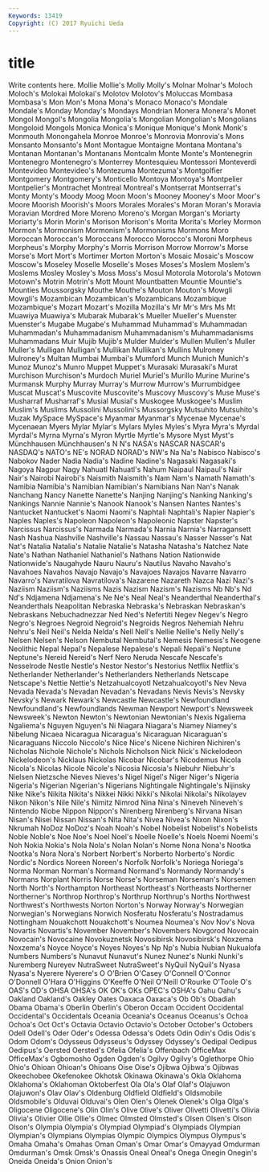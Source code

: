```yaml
---
Keywords: 13419 
Copyright: (C) 2017 Ryuichi Ueda
---
```


# title

Write contents here.
Mollie Mollie's Molly Molly's Molnar Molnar's Moloch Moloch's Molokai
Molokai's Molotov Molotov's Moluccas Mombasa Mombasa's Mon Mon's Mona Mona's
Monaco Monaco's Mondale Mondale's Monday Monday's Mondays Mondrian Monera Monera's
Monet Mongol Mongol's Mongolia Mongolia's Mongolian Mongolian's Mongolians Mongoloid Mongols
Monica Monica's Monique Monique's Monk Monk's Monmouth Monongahela Monroe Monroe's
Monrovia Monrovia's Mons Monsanto Monsanto's Mont Montague Montaigne Montana Montana's
Montanan Montanan's Montanans Montcalm Monte Monte's Montenegrin Montenegro Montenegro's Monterrey
Montesquieu Montessori Monteverdi Montevideo Montevideo's Montezuma Montezuma's Montgolfier Montgomery Montgomery's
Monticello Montoya Montoya's Montpelier Montpelier's Montrachet Montreal Montreal's Montserrat Montserrat's
Monty Monty's Moody Moog Moon Moon's Mooney Mooney's Moor Moor's
Moore Moorish Moorish's Moors Morales Morales's Moran Moran's Moravia Moravian
Mordred More Moreno Moreno's Morgan Morgan's Moriarty Moriarty's Morin Morin's
Morison Morison's Morita Morita's Morley Mormon Mormon's Mormonism Mormonism's Mormonisms
Mormons Moro Moroccan Moroccan's Moroccans Morocco Morocco's Moroni Morpheus Morpheus's
Morphy Morphy's Morris Morrison Morrow Morrow's Morse Morse's Mort Mort's
Mortimer Morton Morton's Mosaic Mosaic's Moscow Moscow's Moseley Moselle Moselle's
Moses Moses's Moslem Moslem's Moslems Mosley Mosley's Moss Moss's Mosul
Motorola Motorola's Motown Motown's Motrin Motrin's Mott Mount Mountbatten Mountie
Mountie's Mounties Moussorgsky Mouthe Mouthe's Mouton Mouton's Mowgli Mowgli's Mozambican
Mozambican's Mozambicans Mozambique Mozambique's Mozart Mozart's Mozilla Mozilla's Mr Mr's
Mrs Ms Mt Muawiya Muawiya's Mubarak Mubarak's Mueller Mueller's Muenster
Muenster's Mugabe Mugabe's Muhammad Muhammad's Muhammadan Muhammadan's Muhammadanism Muhammadanism's Muhammadanisms
Muhammadans Muir Mujib Mujib's Mulder Mulder's Mullen Mullen's Muller Muller's
Mulligan Mulligan's Mullikan Mullikan's Mullins Mulroney Mulroney's Multan Mumbai Mumbai's
Mumford Munch Munich Munich's Munoz Munoz's Munro Muppet Muppet's Murasaki
Murasaki's Murat Murchison Murchison's Murdoch Muriel Muriel's Murillo Murine Murine's
Murmansk Murphy Murray Murray's Murrow Murrow's Murrumbidgee Muscat Muscat's Muscovite
Muscovite's Muscovy Muscovy's Muse Muse's Musharraf Musharraf's Musial Musial's Muskogee
Muskogee's Muslim Muslim's Muslims Mussolini Mussolini's Mussorgsky Mutsuhito Mutsuhito's Muzak
MySpace MySpace's Myanmar Myanmar's Mycenae Mycenae's Mycenaean Myers Mylar Mylar's
Mylars Myles Myles's Myra Myra's Myrdal Myrdal's Myrna Myrna's Myron
Myrtle Myrtle's Mysore Myst Myst's Münchhausen Münchhausen's N N's NASA's
NASCAR NASCAR's NASDAQ's NATO's NE's NORAD NORAD's NW's Na Na's
Nabisco Nabisco's Nabokov Nader Nadia Nadia's Nadine Nadine's Nagasaki Nagasaki's
Nagoya Nagpur Nagy Nahuatl Nahuatl's Nahum Naipaul Naipaul's Nair Nair's
Nairobi Nairobi's Naismith Naismith's Nam Nam's Namath Namath's Namibia Namibia's
Namibian Namibian's Namibians Nan Nan's Nanak Nanchang Nancy Nanette Nanette's
Nanjing Nanjing's Nanking Nanking's Nankings Nannie Nannie's Nanook Nanook's Nansen
Nantes Nantes's Nantucket Nantucket's Naomi Naomi's Naphtali Naphtali's Napier Napier's
Naples Naples's Napoleon Napoleon's Napoleonic Napster Napster's Narcissus Narcissus's Narmada
Narmada's Narnia Narnia's Narragansett Nash Nashua Nashville Nashville's Nassau Nassau's
Nasser Nasser's Nat Nat's Natalia Natalia's Natalie Natalie's Natasha Natasha's
Natchez Nate Nate's Nathan Nathaniel Nathaniel's Nathans Nation Nationwide Nationwide's
Naugahyde Nauru Nauru's Nautilus Navaho Navaho's Navahoes Navahos Navajo Navajo's
Navajoes Navajos Navarre Navarro Navarro's Navratilova Navratilova's Nazarene Nazareth Nazca
Nazi Nazi's Naziism Naziism's Naziisms Nazis Nazism Nazism's Nazisms Nb
Nb's Nd Nd's Ndjamena Ndjamena's Ne Ne's Neal Neal's Neanderthal
Neanderthal's Neanderthals Neapolitan Nebraska Nebraska's Nebraskan Nebraskan's Nebraskans Nebuchadnezzar Ned
Ned's Nefertiti Negev Negev's Negro Negro's Negroes Negroid Negroid's Negroids
Negros Nehemiah Nehru Nehru's Neil Neil's Nelda Nelda's Nell Nell's
Nellie Nellie's Nelly Nelly's Nelsen Nelsen's Nelson Nembutal Nembutal's Nemesis
Nemesis's Neogene Neolithic Nepal Nepal's Nepalese Nepalese's Nepali Nepali's Neptune
Neptune's Nereid Nereid's Nerf Nero Neruda Nescafe Nescafe's Nesselrode Nestle
Nestle's Nestor Nestor's Nestorius Netflix Netflix's Netherlander Netherlander's Netherlanders Netherlands
Netscape Netscape's Nettie Nettie's Netzahualcoyotl Netzahualcoyotl's Nev Neva Nevada Nevada's
Nevadan Nevadan's Nevadans Nevis Nevis's Nevsky Nevsky's Newark Newark's Newcastle
Newcastle's Newfoundland Newfoundland's Newfoundlands Newman Newport Newport's Newsweek Newsweek's Newton
Newton's Newtonian Newtonian's Nexis Ngaliema Ngaliema's Nguyen Nguyen's Ni Niagara
Niagara's Niamey Niamey's Nibelung Nicaea Nicaragua Nicaragua's Nicaraguan Nicaraguan's Nicaraguans
Niccolo Niccolo's Nice Nice's Nicene Nichiren Nichiren's Nicholas Nichole Nichole's
Nichols Nicholson Nick Nick's Nickelodeon Nickelodeon's Nicklaus Nickolas Nicobar Nicobar's
Nicodemus Nicola Nicola's Nicolas Nicole Nicole's Nicosia Nicosia's Niebuhr Niebuhr's
Nielsen Nietzsche Nieves Nieves's Nigel Nigel's Niger Niger's Nigeria Nigeria's
Nigerian Nigerian's Nigerians Nightingale Nightingale's Nijinsky Nike Nike's Nikita Nikita's
Nikkei Nikki Nikki's Nikolai Nikolai's Nikolayev Nikon Nikon's Nile Nile's
Nimitz Nimrod Nina Nina's Nineveh Nineveh's Nintendo Niobe Nippon Nippon's
Nirenberg Nirenberg's Nirvana Nisan Nisan's Nisei Nissan Nissan's Nita Nita's
Nivea Nivea's Nixon Nixon's Nkrumah NoDoz NoDoz's Noah Noah's Nobel
Nobelist Nobelist's Nobelists Noble Noble's Noe Noe's Noel Noel's Noelle
Noelle's Noels Noemi Noemi's Noh Nokia Nokia's Nola Nola's Nolan
Nolan's Nome Nona Nona's Nootka Nootka's Nora Nora's Norbert Norbert's
Norberto Norberto's Nordic Nordic's Nordics Noreen Noreen's Norfolk Norfolk's Noriega
Noriega's Norma Norman Norman's Normand Normand's Normandy Normandy's Normans Norplant
Norris Norse Norse's Norseman Norseman's Norsemen North North's Northampton Northeast
Northeast's Northeasts Northerner Northerner's Northrop Northrop's Northrup Northrup's Norths Northwest
Northwest's Northwests Norton Norton's Norway Norway's Norwegian Norwegian's Norwegians Norwich
Nosferatu Nosferatu's Nostradamus Nottingham Nouakchott Nouakchott's Noumea Noumea's Nov Nov's
Nova Novartis Novartis's November November's Novembers Novgorod Novocain Novocain's Novocaine
Novokuznetsk Novosibirsk Novosibirsk's Noxzema Noxzema's Noyce Noyce's Noyes Noyes's Np
Np's Nubia Nubian Nukualofa Numbers Numbers's Nunavut Nunavut's Nunez Nunez's
Nunki Nunki's Nuremberg Nureyev NutraSweet NutraSweet's NyQuil NyQuil's Nyasa Nyasa's
Nyerere Nyerere's O O'Brien O'Casey O'Connell O'Connor O'Donnell O'Hara O'Higgins
O'Keeffe O'Neil O'Neill O'Rourke O'Toole O's OAS's OD's OHSA OHSA's
OK OK's OKs OPEC's OSHA's Oahu Oahu's Oakland Oakland's Oakley
Oates Oaxaca Oaxaca's Ob Ob's Obadiah Obama Obama's Oberlin Oberlin's
Oberon Occam Occident Occidental Occidental's Occidentals Oceania Oceania's Oceanus Oceanus's
Ochoa Ochoa's Oct Oct's Octavia Octavio Octavio's October October's Octobers
Odell Odell's Oder Oder's Odessa Odessa's Odets Odin Odin's Odis
Odis's Odom Odom's Odysseus Odysseus's Odyssey Odyssey's Oedipal Oedipus Oedipus's
Oersted Oersted's Ofelia Ofelia's Offenbach OfficeMax OfficeMax's Ogbomosho Ogden Ogden's
Ogilvy Ogilvy's Oglethorpe Ohio Ohio's Ohioan Ohioan's Ohioans Oise Oise's
Ojibwa Ojibwa's Ojibwas Okeechobee Okefenokee Okhotsk Okinawa Okinawa's Okla Oklahoma
Oklahoma's Oklahoman Oktoberfest Ola Ola's Olaf Olaf's Olajuwon Olajuwon's Olav
Olav's Oldenburg Oldfield Oldfield's Oldsmobile Oldsmobile's Olduvai Olduvai's Olen Olen's
Olenek Olenek's Olga Olga's Oligocene Oligocene's Olin Olin's Olive Olive's
Oliver Olivetti Olivetti's Olivia Olivia's Olivier Ollie Ollie's Olmec Olmsted
Olmsted's Olsen Olsen's Olson Olson's Olympia Olympia's Olympiad Olympiad's Olympiads
Olympian Olympian's Olympians Olympias Olympic Olympics Olympus Olympus's Omaha Omaha's
Omahas Oman Oman's Omar Omar's Omayyad Omdurman Omdurman's Omsk Omsk's
Onassis Oneal Oneal's Onega Onegin Onegin's Oneida Oneida's Onion Onion's

